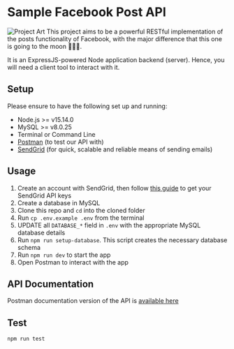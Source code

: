 # Sample Facebook Post API

![Project Art](https://banners.beyondco.de/Sample%20Facebook%20Post%20API.png?theme=light&packageManager=&packageName=A+RESTful+API+that+minimally+mimics+Facebook%27s+post+functionality.&pattern=architect&style=style_1&description=&md=1&showWatermark=1&fontSize=100px&images=speakerphone) This project aims to be a powerful RESTful implementation of the posts functionality of Facebook, with the major difference that this one is going to the moon 🚀🚀🚀.

It is an ExpressJS-powered Node application backend (server). Hence, you will need a client tool to interact with it.

## Setup

Please ensure to have the following set up and running:

- Node.js >= v15.14.0
- MySQL >= v8.0.25
- Terminal or Command Line
- [Postman](https://www.postman.com/downloads/) (to test our API with)
- [SendGrid](https://sendgrid.com) (for quick, scalable and reliable means of sending emails)

## Usage

1. Create an account with SendGrid, then follow [this guide](https://sendgrid.com/docs/ui/account-and-settings/api-keys/#creating-an-api-key) to get your SendGrid API keys
2. Create a database in MySQL
3. Clone this repo and `cd` into the cloned folder
4. Run `cp .env.example .env` from the terminal
5. UPDATE all `DATABASE_*` field in `.env` with the appropriate MySQL database details
6. Run `npm run setup-database`. This script creates the necessary database schema
7. Run `npm run dev` to start the app
8. Open Postman to interact with the app

## API Documentation
Postman documentation version of the API is [available here](https://documenter.getpostman.com/view/4254885/TzRa8Q7y)

## Test

`npm run test`
